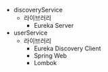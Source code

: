 - discoveryService
  - 라이브러리
    - Eureka Server
- userService
  - 라이브러리
    - Eureka Discovery Client
    - Spring Web
    - Lombok

